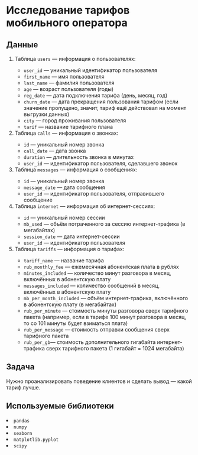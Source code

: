 # Исследование тарифов мобильного оператора


## Данные
<ol>
<li>Таблица <code>users</code> — информация о пользователях:</li>
<ul>
<li><code>user_id</code> — уникальный идентификатор пользователя</li>
<li><code>first_name</code> — имя пользователя</li>
<li><code>last_name</code> — фамилия пользователя</li>
<li><code>age</code> — возраст пользователя (годы)</li>
<li><code>reg_date</code> — дата подключения тарифа (день, месяц, год)</li>
<li><code>churn_date</code> — дата прекращения пользования тарифом (если значение пропущено, значит, тариф ещё действовал на момент выгрузки данных)</li>
<li><code>city</code> — город проживания пользователя</li>
<li><code>tarif</code> — название тарифного плана</li>
</ul>
<li>Таблица <code>calls</code> — информация о звонках:</li>
<ul>
<li><code>id</code> — уникальный номер звонка</li>
<li><code>call_date</code> — дата звонка</li>
<li><code>duration</code> — длительность звонка в минутах</li>
<li><code>user_id</code> — идентификатор пользователя, сделавшего звонок</li>
</ul>
<li>Таблица <code>messages</code> — информация о сообщениях:</li>
<ul>
<li><code>id</code> — уникальный номер звонка</li>
<li><code>message_date</code> — дата сообщения</li>
<li><code>user_id</code> — идентификатор пользователя, отправившего сообщение</li>
</ul>
<li>Таблица <code>internet</code> — информация об интернет-сессиях:</li>
<ul>
<li><code>id</code> — уникальный номер сессии</li>
<li><code>mb_used</code> — объём потраченного за сессию интернет-трафика (в мегабайтах)</li>
<li><code>session_date</code> — дата интернет-сессии</li>
<li><code>user_id</code> — идентификатор пользователя</li>
</ul>
<li>Таблица <code>tariffs</code> — информация о тарифах:</li>
<ul>
<li><code>tariff_name</code> — название тарифа</li>
<li><code>rub_monthly_fee</code> — ежемесячная абонентская плата в рублях</li>
<li><code>minutes_included</code> — количество минут разговора в месяц, включённых в абонентскую плату</li>
<li><code>messages_included</code> — количество сообщений в месяц, включённых в абонентскую плату</li>
<li><code>mb_per_month_included</code> — объём интернет-трафика, включённого в абонентскую плату (в мегабайтах)</li>
<li><code>rub_per_minute</code> — стоимость минуты разговора сверх тарифного пакета (например, если в тарифе 100 минут разговора в месяц, то со 101 минуты будет взиматься плата)</li>
<li><code>rub_per_message</code> — стоимость отправки сообщения сверх тарифного пакета</li>
<li><code>rub_per_gb</code>— стоимость дополнительного гигабайта интернет-трафика сверх тарифного пакета (1 гигабайт = 1024 мегабайта)</li>
</ul>
</ol>

## Задача

Нужно проанализировать поведение клиентов и сделать вывод — какой тариф лучше.

## Используемые библиотеки
<li><code>pandas</code></li>
<li><code>numpy</code></li>
<li><code>seaborn</code></li>
<li><code>matplotlib.pyplot</code></li>
<li><code>scipy</code></li>